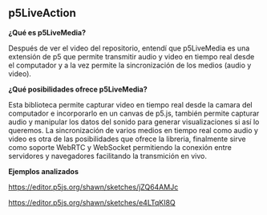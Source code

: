 p5LiveAction
-
**¿Qué es p5LiveMedia?**

Después de ver el video del repositorio, entendí que p5LiveMedia es una extensión de p5 que permite transmitir audio y video en tiempo real desde el computador y a la vez permite la sincronización de los medios (audio y video).

**¿Qué posibilidades ofrece p5LiveMedia?**

Esta biblioteca permite capturar video en tiempo real desde la camara del computador e incorporarlo en un canvas de p5.js, también permite capturar audio y manipular los datos del sonido para generar visualizaciones si así lo queremos. La sincronización de varios medios en tiempo real como audio y video es otra de las posibilidades que ofrece la libreria, finalmente sirve como soporte WebRTC y WebSocket permitiendo la conexión entre servidores y navegadores facilitando la transmición en vivo.

**Ejemplos analizados**

https://editor.p5js.org/shawn/sketches/jZQ64AMJc

https://editor.p5js.org/shawn/sketches/e4LTqKI8Q

